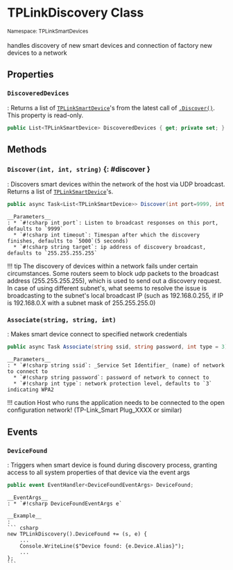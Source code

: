 # TPLinkDiscovery Class
<small>Namespace: TPLinkSmartDevices</small><br/><br/>
handles discovery of new smart devices and connection of factory new devices to a network

## Properties

### `DiscoveredDevices`
: Returns a list of [`TPLinkSmartDevice`](devices/device.md)'s from the latest call of [`.Discover()`](discovery.md#discover). This property is read-only.
``` csharp
public List<TPLinkSmartDevice> DiscoveredDevices { get; private set; }
```

## Methods

### `Discover(int, int, string)` {: #discover }
: Discovers smart devices within the network of the host via UDP broadcast. Returns a list of [`TPLinkSmartDevice`](devices/device.md)'s.
  ``` csharp
  public async Task<List<TPLinkSmartDevice>> Discover(int port=9999, int timeout=5000, string target="255.255.255.255")
  ```

    __Parameters__
    : * `#!csharp int port`: Listen to broadcast responses on this port, defaults to `9999`
      * `#!csharp int timeout`: Timespan after which the discovery finishes, defaults to `5000`(5 seconds)
      * `#!csharp string target`: ip address of discovery broadcast, defaults to `255.255.255.255`

!!! tip 
    The discovery of devices within a network fails under certain circumstances. Some routers seem to block udp packets to the broadcast address (255.255.255.255), which is used to send out a discovery request.
    In case of using different subnet's, what seems to resolve the issue is broadcasting to the subnet's local broadcast IP (such as 192.168.0.255, if IP is 192.168.0.X with a subnet mask of 255.255.255.0)

### `Associate(string, string, int)`
: Makes smart device connect to specified network credentials
  ``` csharp
  public async Task Associate(string ssid, string password, int type = 3)
  ```

    __Parameters__
    : * `#!csharp string ssid`: _Service Set Identifier_ (name) of network to connect to
      * `#!csharp string password`: password of network to connect to
      * `#!csharp int type`: network protection level, defaults to `3` indicating WPA2

!!! caution 
    Host who runs the application needs to be connected to the open configuration network! (TP-Link_Smart Plug_XXXX or similar)

## Events

### `DeviceFound`
: Triggers when smart device is found during discovery process, granting access to all system properties of that device via the event args 
  ``` csharp
  public event EventHandler<DeviceFoundEventArgs> DeviceFound;
  ```

    __EventArgs__
    : * `#!csharp DeviceFoundEventArgs e`

    __Example__
    : 
    ``` csharp
    new TPLinkDiscovery().DeviceFound += (s, e) {
        ...
        Console.WriteLine($"Device found: {e.Device.Alias}");
        ...
    };
    ``` 
